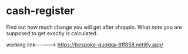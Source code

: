 # cash-register
Find out how much change you will get after shoppin. What note you are supposed to get exactly is calculated.

working link------> https://bespoke-quokka-8ff858.netlify.app/